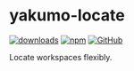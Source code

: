 # yakumo-locate

[![downloads](https://img.shields.io/npm/dm/yakumo-locate?style=flat-square)](https://www.npmjs.com/package/yakumo-locate)
[![npm](https://img.shields.io/npm/v/yakumo-locate?style=flat-square)](https://www.npmjs.com/package/yakumo-locate)
[![GitHub](https://img.shields.io/github/license/koikirin/yakumo?style=flat-square)](https://github.com/koikirin/yakumo/blob/master/LICENSE)

Locate workspaces flexibly.
